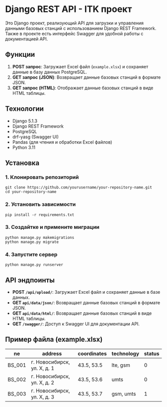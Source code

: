 # Django REST API - ITK проект

Это Django проект, реализующий API для загрузки и управления данными базовых станций с использованием Django REST Framework. Также в проекте есть интерфейс Swagger для удобной работы с документацией API.

## Функции

1. **POST запрос**: Загружает Excel файл (`example.xlsx`) и сохраняет данные в базу данных PostgreSQL.
2. **GET запрос (JSON)**: Возвращает данные базовых станций в формате JSON.
3. **GET запрос (HTML)**: Отображает данные базовых станций в виде HTML таблицы.

## Технологии

- Django 5.1.3
- Django REST Framework
- PostgreSQL
- drf-yasg (Swagger UI)
- Pandas (для чтения и обработки Excel файлов)
- Python 3.11

## Установка

### 1. Клонировать репозиторий

```
git clone https://github.com/yourusername/your-repository-name.git
cd your-repository-name
```
### 2. Установить зависимости
```
pip install -r requirements.txt
```

### 3. Создайтке и примените миграции
```
python manage.py makemigrations
python manage.py migrate
```

### 4. Запустите сервер 
```
python manage.py runserver
```

## API эндпоинты

- **POST `/api/upload/`**: Загружает Excel файл и сохраняет данные в базе данных.
- **GET `api/data/json/`**: Возвращает данные базовых станций в формате JSON.
- **GET `api/data/html/`**: Возвращает данные базовых станций в виде HTML таблицы.
- **GET `/swagger/`**: Доступ к Swagger UI для документации API.

## Пример файла (example.xlsx)

| ne    | address                    | coordinates   | technology          | status |
|-------|----------------------------|---------------|---------------------|--------|
| BS_001| г. Новосибирск, ул. X, д. 1 | 43.5, 53.5    | lte, gsm            | 0      |
| BS_002| г. Новосибирск, ул. X, д. 2 | 43.5, 53.6    | umts                | 0      |
| BS_003| г. Новосибирск, ул. X, д. 3 | 43.5, 53.7    | gsm, umts           | 1      |


